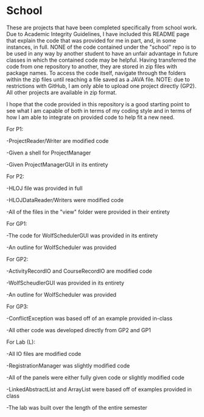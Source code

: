 # School
These are projects that have been completed specifically from school work. Due to Academic Integrity Guidelines, I have included this README page that explain the code that was provided for me in part, and, in some instances, in full. NONE of the code contained under the "school" repo is to be used in any way by another student to have an unfair advantage in future classes in which the contained code may be helpful. Having transferred the code from one repository to another, they are stored in zip files with package names. To access the code itself, navigate through the folders within the zip files until reaching a file saved as a JAVA file. NOTE: due to restrictions with GitHub, I am only
able to upload one project directly (GP2). All other projects are available in zip format.

I hope that the code provided in this repository is a good starting point to see what I am capable of both in terms of my coding style and in terms of how I am able to integrate
on provided code to help fit a new need.


For P1: 
  
  -ProjectReader/Writer are modified code
  
  -Given a shell for ProjectManager
  
  -Given ProjectManagerGUI in its entirety
  
For P2:

  -HLOJ file was provided in full

  -HLOJDataReader/Writers were modified code

  -All of the files in the "view" folder were provided in their entirety
  
For GP1:

  -The code for WolfSchedulerGUI was provided in its entirety

  -An outline for WolfScheduler was provided
  
For GP2:

  -ActivityRecordIO and CourseRecordIO are modified code
  
  -WolfScheudlerGUI was provided in its entirety
  
  -An outline for WolfScheduler was provided
  
For GP3:

  -ConflictException was based off of an example provided in-class
  
  -All other code was developed directly from GP2 and GP1
  
For Lab (L):

  -All IO files are modified code

  -RegistrationManager was slightly modified code

  -All of the panels were either fully given code or slightly modified code

  -LinkedAbstractList and ArrayList were based off of examples provided in class

  -The lab was built over the length of the entire semester
  


